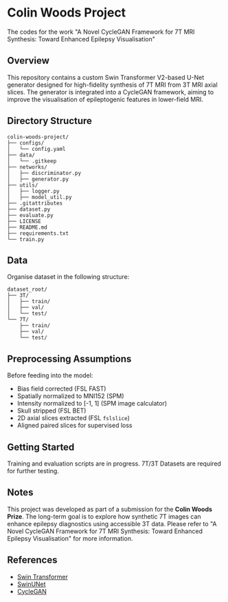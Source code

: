 # Colin Woods Project
 The codes for the work "A Novel CycleGAN Framework for 7T MRI Synthesis: Toward Enhanced Epilepsy Visualisation"
 
 ## Overview
This repository contains a custom Swin Transformer V2-based U-Net generator designed for high-fidelity synthesis of 7T MRI from 3T MRI axial slices. The generator is integrated into a CycleGAN framework, aiming to improve the visualisation of epileptogenic features in lower-field MRI.

## Directory Structure
```
colin-woods-project/
├── configs/
│   └── config.yaml
├── data/
│   └── .gitkeep
├── networks/
│   ├── discriminator.py
│   ├── generator.py
├── utils/
│   ├── logger.py
│   ├── model_util.py
├── .gitattributes
├── dataset.py
├── evaluate.py
├── LICENSE
├── README.md
├── requirements.txt
└── train.py
```

## Data
Organise dataset in the following structure:
```
dataset_root/
├── 3T/
│   ├── train/
│   ├── val/
│   └── test/
└── 7T/
    ├── train/
    ├── val/
    └── test/
```

## Preprocessing Assumptions
Before feeding into the model:
- Bias field corrected (FSL FAST)
- Spatially normalized to MNI152 (SPM)
- Intensity normalized to [-1, 1] (SPM image calculator)
- Skull stripped (FSL BET)
- 2D axial slices extracted (FSL `fslslice`)
- Aligned paired slices for supervised loss

## Getting Started
Training and evaluation scripts are in progress. 7T/3T Datasets are required for further testing. 

## Notes
This project was developed as part of a submission for the **Colin Woods Prize**. The long-term goal is to explore how synthetic 7T images can enhance epilepsy diagnostics using accessible 3T data. Please refer to "A Novel CycleGAN Framework for 7T MRI Synthesis: Toward Enhanced Epilepsy Visualisation" for more information.

## References
- [Swin Transformer](https://github.com/microsoft/Swin-Transformer)
- [SwinUNet](https://github.com/HuCaoFighting/Swin-Unet)
- [CycleGAN](https://arxiv.org/abs/1703.10593)